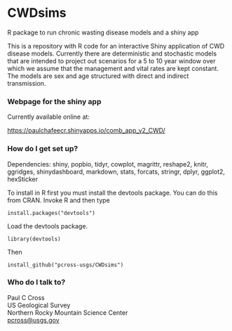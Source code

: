 # CWDsims

R package to run chronic wasting disease models and a shiny app

This is a repository with R code for an interactive Shiny application of CWD disease models. Currently there are deterministic and stochastic models that are intended to project out scenarios for a 5 to 10 year window over which we assume that the management and vital rates are kept constant. The models are sex and age structured with direct and indirect transmission. 

### Webpage for the shiny app ###

Currently available online at: 

https://paulchafeecr.shinyapps.io/comb_app_v2_CWD/

### How do I get set up? ###

Dependencies: shiny, popbio, tidyr, cowplot, magrittr, reshape2, knitr, ggridges, shinydashboard, markdown, stats, forcats, stringr, dplyr, ggplot2, hexSticker  

To install in R first you must install the devtools package. You can do this from CRAN. Invoke R and then type

```{r} 
install.packages("devtools")
```
Load the devtools package.

```{r} 
library(devtools)
```

Then

```{r} 
install_github("pcross-usgs/CWDsims")
```

### Who do I talk to? ###

Paul C Cross  
US Geological Survey  
Northern Rocky Mountain Science Center  
pcross@usgs.gov
